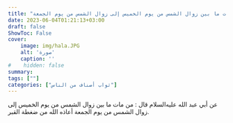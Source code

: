 ```yaml
---
title: "ثواب من مات ما بين زوال الشمس من يوم الخميس إلى زوال الشمس من يوم الجمعة"
date: 2023-06-04T01:21:13+03:00
draft: false
ShowToc: False
cover:
    image: img/hala.JPG
    alt: 'صورة'
    caption: ''
#    hidden: false
summary: 
tags: [""]
categories: ["ثواب أصناف من الناس"]
---
```

عن أبي عبد الله عليه‌السلام قال : من مات ما بين زوال الشمس من يوم الخميس
إلى زوال الشمس من يوم الجمعة أعاذه الله من ضغطة القبر.


